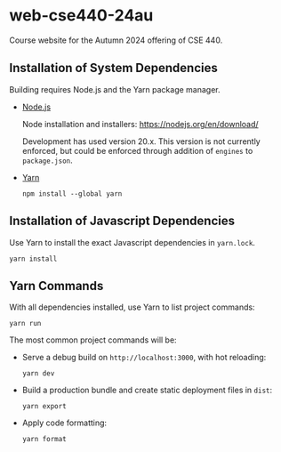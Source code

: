 # web-cse440-24au

Course website for the Autumn 2024 offering of CSE 440.

## Installation of System Dependencies

Building requires Node.js and the Yarn package manager.

- [Node.js](https://nodejs.org/)

  Node installation and installers: <https://nodejs.org/en/download/>

  Development has used version 20.x.
  This version is not currently enforced, but could be enforced through addition of `engines` to `package.json`.

- [Yarn](https://yarnpkg.com/)

  ```
  npm install --global yarn
  ```

## Installation of Javascript Dependencies

Use Yarn to install the exact Javascript dependencies in `yarn.lock`.

```
yarn install
```

## Yarn Commands

With all dependencies installed, use Yarn to list project commands:

```
yarn run
```

The most common project commands will be:

- Serve a debug build on `http://localhost:3000`, with hot reloading:

  ```
  yarn dev
  ```

- Build a production bundle and create static deployment files in `dist`:

  ```
  yarn export
  ```

- Apply code formatting:

  ```
  yarn format
  ```
